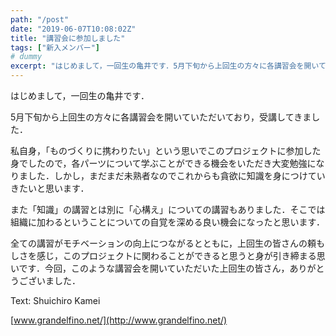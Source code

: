 ```yaml
---
path: "/post"
date: "2019-06-07T10:08:02Z"
title: "講習会に参加しました"
tags: ["新入メンバー"]
# dummy
excerpt: "はじめまして，一回生の亀井です．5月下旬から上回生の方々に各講習会を開いていただいており，受講してきました．私自身，「ものづくりに携わりたい」という思いでこのプロジェクトに参加した身でしたので，各パ..."
---
```


[](07-1.jpg)はじめまして，一回生の亀井です．

5月下旬から上回生の方々に各講習会を開いていただいており，受講してきました．

私自身，「ものづくりに携わりたい」という思いでこのプロジェクトに参加した身でしたので，各パーツについて学ぶことができる機会をいただき大変勉強になりました．しかし，まだまだ未熟者なのでこれからも貪欲に知識を身につけていきたいと思います．

また「知識」の講習とは別に「心構え」についての講習もありました．そこでは組織に加わるということについての自覚を深める良い機会になったと思います．

全ての講習がモチベーションの向上につながるとともに，上回生の皆さんの頼もしさを感じ，このプロジェクトに関わることができると思うと身が引き締まる思いです．今回，このような講習会を開いていただいた上回生の皆さん，ありがとうございました．

Text: Shuichiro Kamei

[www.grandelfino.net/](http://www.grandelfino.net/)